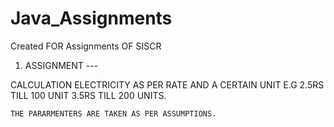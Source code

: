 # Java_Assignments


Created FOR Assignments OF SISCR 

1. ASSIGNMENT --- 

CALCULATION ELECTRICITY AS PER RATE AND A CERTAIN UNIT 
E.G 2.5RS TILL 100 UNIT 
    3.5RS TILL 200 UNITS.
    
    THE PARARMENTERS ARE TAKEN AS PER ASSUMPTIONS.
